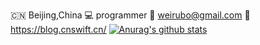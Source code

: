 🇨🇳 Beijing,China
💻 programmer
📧 weirubo@gmail.com
🔗 https://blog.cnswift.cn/
[![Anurag's github stats](https://github-readme-stats.vercel.app/api?username=weirubo&show_icons=true&hide_rank=true&hide_title=true)](https://github.com/anuraghazra/github-readme-stats)
